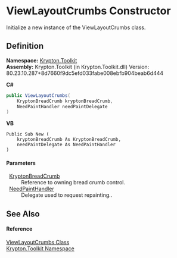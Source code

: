 # ViewLayoutCrumbs Constructor


Initialize a new instance of the ViewLayoutCrumbs class.



## Definition
**Namespace:** <a href="79d2eac2-21f4-54ff-7552-b20c33c30600.md">Krypton.Toolkit</a>  
**Assembly:** Krypton.Toolkit (in Krypton.Toolkit.dll) Version: 80.23.10.287+8d7660f9dc5efd033fabe008ebfb904beab6d444

**C#**
``` C#
public ViewLayoutCrumbs(
	KryptonBreadCrumb kryptonBreadCrumb,
	NeedPaintHandler needPaintDelegate
)
```
**VB**
``` VB
Public Sub New ( 
	kryptonBreadCrumb As KryptonBreadCrumb,
	needPaintDelegate As NeedPaintHandler
)
```



#### Parameters
<dl><dt>  <a href="a688d8ee-06d3-3238-1c5b-07d7a7abffdd.md">KryptonBreadCrumb</a></dt><dd>Reference to owning bread crumb control.</dd><dt>  <a href="33f685bd-f838-7c82-3e84-2827dccd141e.md">NeedPaintHandler</a></dt><dd>Delegate used to request repainting..</dd></dl>

## See Also


#### Reference
<a href="fd0bde37-b9ea-c1ca-64d0-cdf558814e62.md">ViewLayoutCrumbs Class</a>  
<a href="79d2eac2-21f4-54ff-7552-b20c33c30600.md">Krypton.Toolkit Namespace</a>  
